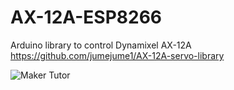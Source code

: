 # AX-12A-ESP8266

Arduino library to control Dynamixel AX-12A <br>
https://github.com/jumejume1/AX-12A-servo-library

![Maker Tutor](https://4.bp.blogspot.com/-86dE-3eEZts/W8l87mROgdI/AAAAAAABL2s/x-neoYUOEI4116yHHbAozHmYShUEWV0lwCLcBGAs/s640/Screen%2BShot%2B2561-10-19%2Bat%2B13.40.48.png)
